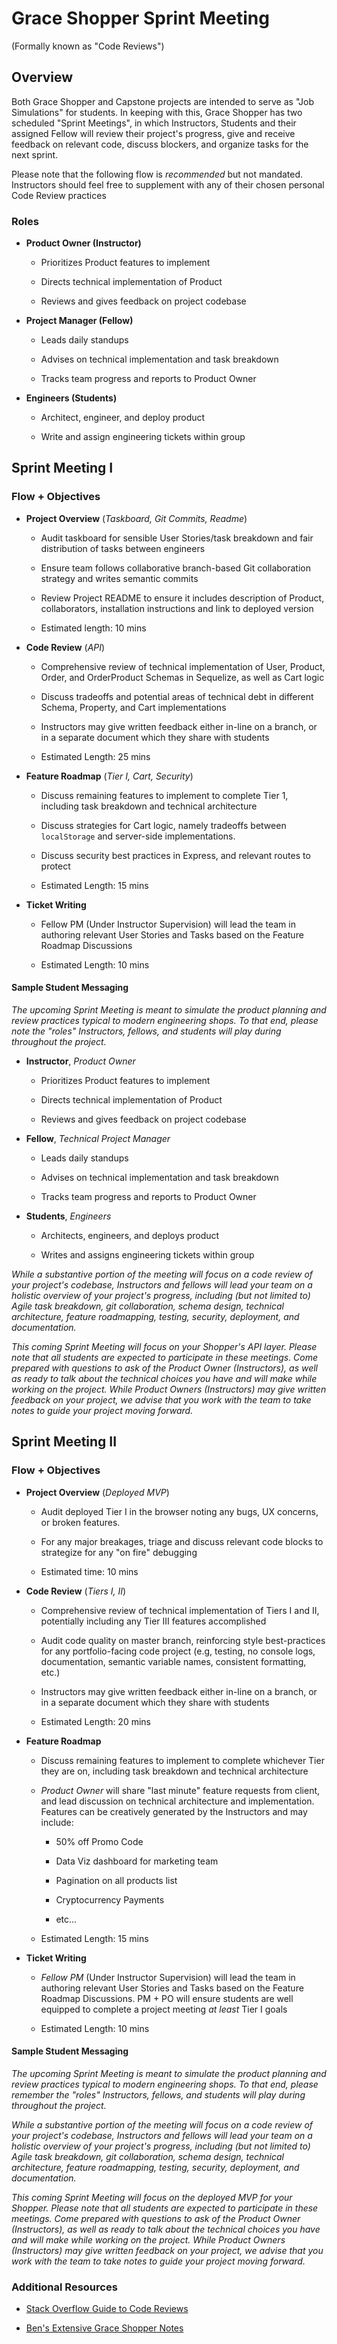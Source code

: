 # Grace Shopper Sprint Meeting

(Formally known as "Code Reviews")

## Overview

Both Grace Shopper and Capstone projects are intended to serve as "Job Simulations" for students. In keeping with this, Grace Shopper has two scheduled "Sprint Meetings", in which Instructors, Students and their assigned Fellow will review their project's progress, give and receive feedback on relevant code, discuss blockers, and organize tasks for the next sprint.

Please note that the following flow is *recommended* but not mandated. Instructors should feel free to supplement with any of their chosen personal Code Review practices

### Roles

* **Product Owner (Instructor)**
    
    * Prioritizes Product features to implement

    * Directs technical implementation of Product 

    * Reviews and gives feedback on project codebase 

* **Project Manager (Fellow)**

    * Leads daily standups

    * Advises on technical implementation and task breakdown

    * Tracks team progress and reports to Product Owner

* **Engineers (Students)**

    * Architect, engineer, and deploy product

    * Write and assign engineering tickets within group

## Sprint Meeting I 

### Flow + Objectives

* **Project Overview** (*Taskboard, Git Commits, Readme*)
    
    * Audit taskboard for sensible User Stories/task breakdown and fair distribution of tasks between engineers

    * Ensure team follows collaborative branch-based Git collaboration strategy and writes semantic commits

    * Review Project README to ensure it includes description of Product, collaborators, installation instructions and link to deployed version

    * Estimated length: 10 mins

* **Code Review** (*API*)

    * Comprehensive review of technical implementation of User, Product, Order, and OrderProduct Schemas in Sequelize, as well as Cart logic

    * Discuss tradeoffs and potential areas of technical debt in different Schema, Property, and Cart implementations

    * Instructors may give written feedback either in-line on a branch, or in a separate document which they share with students

    * Estimated Length: 25 mins

* **Feature Roadmap** (*Tier I, Cart, Security*)

    * Discuss remaining features to implement to complete Tier 1, including task breakdown and technical architecture

    * Discuss strategies for Cart logic, namely tradeoffs between `localStorage` and server-side implementations.

    * Discuss security best practices in Express, and relevant routes to protect

    * Estimated Length: 15 mins

* **Ticket Writing**

    * Fellow PM (Under Instructor Supervision) will lead the team in authoring relevant User Stories and Tasks based on the Feature Roadmap Discussions

    * Estimated Length: 10 mins


#### Sample Student Messaging

*The upcoming Sprint Meeting is meant to simulate the product planning and review practices typical to modern engineering shops. To that end, please note the "roles" Instructors, fellows, and students will play during throughout the project.*


* **Instructor**, *Product Owner*

    * Prioritizes Product features to implement

    * Directs technical implementation of Product 

    * Reviews and gives feedback on project codebase 


* **Fellow**, *Technical Project Manager*

    * Leads daily standups

    * Advises on technical implementation and task breakdown

    * Tracks team progress and reports to Product Owner

* **Students**, *Engineers*

    * Architects, engineers, and deploys product

    * Writes and assigns engineering tickets within group

*While a substantive portion of the meeting will focus on a code review of your project's codebase, Instructors and fellows will lead your team on a holistic overview of your project's progress, including (but not limited to) Agile task breakdown, git collaboration, schema design, technical architecture, feature roadmapping, testing, security, deployment, and documentation.*

*This coming Sprint Meeting will focus on your Shopper's API layer. Please note that all students are expected to participate in these meetings. Come prepared with questions to ask of the Product Owner (Instructors), as well as ready to talk about the technical choices you have and will make while working on the project. While Product Owners (Instructors) may give written feedback on your project, we advise that you work with the team to take notes to guide your project moving forward.*

## Sprint Meeting II

### Flow + Objectives

* **Project Overview** (*Deployed MVP*)

    * Audit deployed Tier I in the browser noting any bugs, UX concerns, or broken features.

    * For any major breakages, triage and discuss relevant code blocks to strategize for any "on fire" debugging

    * Estimated time: 10 mins

* **Code Review** (*Tiers I, II*)

    * Comprehensive review of technical implementation of Tiers I and II, potentially including any Tier III features accomplished

    * Audit code quality on master branch, reinforcing style best-practices for any portfolio-facing code project (e.g, testing, no console logs, documentation, semantic variable names, consistent formatting, etc.)

    * Instructors may give written feedback either in-line on a branch, or in a separate document which they share with students

    * Estimated Length: 20 mins

* **Feature Roadmap**

    * Discuss remaining features to implement to complete whichever Tier they are on, including task breakdown and technical architecture

    * *Product Owner* will share "last minute" feature requests from client, and lead discussion on technical architecture and implementation. Features can be creatively generated by the Instructors and may include:
       
        * 50% off Promo Code

        * Data Viz dashboard for marketing team

        * Pagination on all products list

        * Cryptocurrency Payments

        * etc...

    * Estimated Length: 15 mins

* **Ticket Writing**

     * *Fellow PM* (Under Instructor Supervision) will lead the team in authoring relevant User Stories and Tasks based on the Feature Roadmap Discussions. PM + PO will ensure students are well equipped to complete a project meeting *at least* Tier I goals

    * Estimated Length: 10 mins

#### Sample Student Messaging

*The upcoming Sprint Meeting is meant to simulate the product planning and review practices typical to modern engineering shops. To that end, please remember the "roles" Instructors, fellows, and students will play during throughout the project.*

*While a substantive portion of the meeting will focus on a code review of your project's codebase, Instructors and fellows will lead your team on a holistic overview of your project's progress, including (but not limited to) Agile task breakdown, git collaboration, schema design, technical architecture, feature roadmapping, testing, security, deployment, and documentation.*

*This coming Sprint Meeting will focus on the deployed MVP for your Shopper. Please note that all students are expected to participate in these meetings. Come prepared with questions to ask of the Product Owner (Instructors), as well as ready to talk about the technical choices you have and will make while working on the project. While Product Owners (Instructors) may give written feedback on your project, we advise that you work with the team to take notes to guide your project moving forward.*

### Additional Resources

* [Stack Overflow Guide to Code Reviews](https://stackoverflow.blog/2019/09/30/how-to-make-good-code-reviews-better/)

* [Ben's Extensive Grace Shopper Notes](https://hackmd.io/@2ctk-Q4uQAmhb4qw1GghPA/H1mtXntPF)

